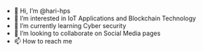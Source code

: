 - 👋 Hi, I’m @hari-hps
- 👀 I’m interested in IoT Applications and Blockchain Technology
- 🌱 I’m currently learning Cyber security
- 💞️ I’m looking to collaborate on Social Media pages
- 📫 How to reach me 

<!---
hari-hps/hari-hps is a ✨ special ✨ repository because its `README.md` (this file) appears on your GitHub profile.
You can click the Preview link to take a look at your changes.
--->
